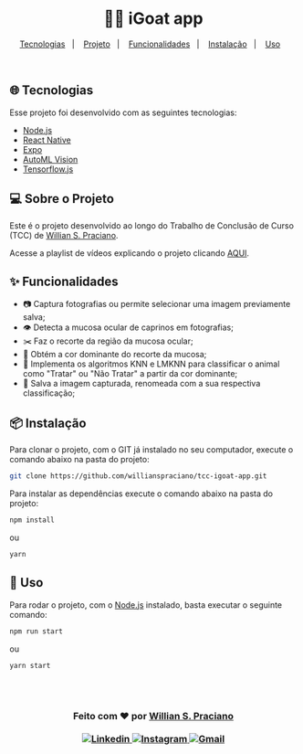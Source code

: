 <h1 align="center">
  🐐📲 iGoat app
</h1>

<p align="center">
  <a href="#-tecnologias">Tecnologias</a>&nbsp;&nbsp;&nbsp;|&nbsp;&nbsp;&nbsp;
  <a href="#-sobre-o-projeto">Projeto</a>&nbsp;&nbsp;&nbsp;|&nbsp;&nbsp;&nbsp;
  <a href="#-funcionalidades">Funcionalidades</a>&nbsp;&nbsp;&nbsp;|&nbsp;&nbsp;&nbsp;
  <a href="#-instalação">Instalação</a>&nbsp;&nbsp;&nbsp;|&nbsp;&nbsp;&nbsp;
  <a href="#-uso">Uso</a>&nbsp;&nbsp;&nbsp;
</p>

<br>

## 🌐 Tecnologias

Esse projeto foi desenvolvido com as seguintes tecnologias:

- [Node.js](https://nodejs.org/pt-br/)
- [React Native](https://reactnative.dev/)
- [Expo](https://docs.expo.dev/)
- [AutoML Vision](https://cloud.google.com/vision/automl/docs)
- [Tensorflow.js](https://www.tensorflow.org/js?hl=pt-br)

## 💻 Sobre o Projeto

Este é o projeto desenvolvido ao longo do Trabalho de Conclusão de Curso (TCC) de [Willian S. Praciano](https://github.com/willianspraciano).

Acesse a playlist de vídeos explicando o projeto clicando [AQUI](https://youtube.com/playlist?list=PL_MFJqxQeQTITH9Z6z3x094IGrrD43Dwd).

## ✨ Funcionalidades

- 📷 Captura fotografias ou permite selecionar uma imagem previamente salva;
- 👁️ Detecta a mucosa ocular de caprinos em fotografias;
- ✂️ Faz o recorte da região da mucosa ocular;
- 🎨 Obtém a cor dominante do recorte da mucosa;
- 📝 Implementa os algoritmos KNN e LMKNN para classificar o animal como "Tratar" ou "Não Tratar" a partir da cor dominante;
- 💾 Salva a imagem capturada, renomeada com a sua respectiva classificação;

## 📦 Instalação

Para clonar o projeto, com o GIT já instalado no seu computador, execute o comando abaixo na pasta do projeto:

```bash
git clone https://github.com/willianspraciano/tcc-igoat-app.git
```

Para instalar as dependências execute o comando abaixo na pasta do projeto:

```bash
npm install
```
ou 
```bash
yarn
```


## 🔨 Uso

Para rodar o projeto, com o [Node.js](https://nodejs.org/pt-br/) instalado, basta executar o seguinte comando:
```jsx
npm run start
```
ou
```jsx
yarn start
```
<br/>
<br/>
<h3 align="center">
Feito com ❤️ por <a href="https://github.com/willianspraciano" target="_blank">Willian S. Praciano</a>
<br><br>
<a href="https://www.linkedin.com/in/willianspraciano/" target="_blank">
  <img alt="Linkedin" src="https://img.shields.io/badge/-Linkedin-blue">
</a>
<a href="https://www.instagram.com/willianspraciano/" target="_blank">
  <img alt="Instagram" src="https://img.shields.io/badge/-Instagram-%23C13584">
</a>
<a href="mailto:willian.s.praciano@gmail.com" target="_blank">
  <img alt="Gmail" src="https://img.shields.io/badge/-Gmail-red">
</a>
</h3>
